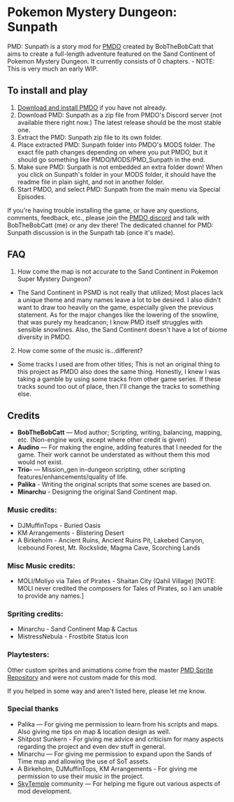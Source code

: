 # Pokemon Mystery Dungeon: Sunpath
PMD: Sunpath is a story mod for [PMDO](https://github.com/audinowho/PMDODump/) created by BobTheBobCatt that aims to create a full-length adventure featured on the Sand Continent of Pokemon Mystery Dungeon.
It currently consists of 0 chapters. - NOTE: This is very much an early WIP.

## To install and play
1. [Download and install PMDO](https://github.com/audinowho/PMDODump/releases) if you have not already.
2. Download PMD: Sunpath as a zip file from PMDO's Discord server (not available there right now.) The latest release should be the most stable one.
3. Extract the PMD: Sunpath zip file to its own folder.
4. Place extracted PMD: Sunpath folder into PMDO's MODS folder. The exact file path changes depending on where you put PMDO, but it should go something like PMDO/MODS/PMD_Sunpath in the end.
5. Make sure PMD: Sunpath is not embedded an extra folder down! When you click on Sunpath's folder in your MODS folder, it should have the readme file in plain sight, and not in another folder.
6. Start PMDO, and select PMD: Sunpath from the main menu via Special Episodes.

If you're having trouble installing the game, or have any questions, comments, feedback, etc., please join the [PMDO discord](https://discord.gg/37VKndMsr2) and talk with BobTheBobCatt (me) or any dev there! The dedicated channel for PMD: Sunpath discussion is in the Sunpath tab (once it's made).



## FAQ
1. How come the map is not accurate to the Sand Continent in Pokemon Super Mystery Dungeon?
* The Sand Continent in PSMD is not really that utilized; Most places lack a unique theme and many names leave a lot to be desired. I also didn't want to draw too heavily on the game, especially given the previous statement. As for the major changes like the lowering of the snowline, that was purely my headcanon; I know PMD itself struggles with sensible snowlines. Also, the Sand Continent doesn't have a lot of biome diversity in PMDO.

2. How come some of the music is...different?
* Some tracks I used are from other titles; This is not an original thing to this project as PMDO also does the same thing. Honestly, I knew I was taking a gamble by using some tracks from other game series. If these tracks sound too out of place, then I'll change the tracks to something else.


## Credits
* **BobTheBobCatt** — Mod author; Scripting, writing, balancing, mapping, etc. (Non-engine work, except where other credit is given)  
* **Audino** — For making the engine, adding features that I needed for the game. Their work cannot be understated as without them this mod would not exist.
* **Trio-** — Mission_gen in-dungeon scripting, other scripting features/enhancements/quality of life.
* **Palika** - Writing the original scripts that some scenes are based on.
* **Minarchu** - Designing the original Sand Continent map.

### Music credits:
* DJMuffinTops - Buried Oasis
* KM Arrangements - Blistering Desert
* A Birkeholm - Ancient Ruins, Ancient Ruins Pit, Lakebed Canyon, Icebound Forest, Mt. Rockslide, Magma Cave, Scorching Lands

### Misc Music credits:
* MOLI/Moliyo via Tales of Pirates - Shaitan City (Qahil Village) [NOTE: MOLI never credited the composers for Tales of Pirates, so I am unable to provide any names.]

### Spriting credits:
* Minarchu - Sand Continent Map & Cactus
* MistressNebula - Frostbite Status Icon

### Playtesters:


Other custom sprites and animations come from the master [PMD Sprite Repository](https://sprites.pmdcollab.org/) and were not custom made for this mod.

If you helped in some way and aren't listed here, please let me know.

### Special thanks
* Palika — For giving me permission to learn from his scripts and maps. Also giving me tips on map & location design as well.
* Shitpost Sunkern - For giving me advice and criticism for many aspects regarding the project and even dev stuff in general.
* Minarchu — For giving me permission to expand upon the Sands of Time map and allowing the use of SoT assets.
* A Birkeholm, DJMuffinTops, KM Arrangements - For giving me permission to use their music in the project.
* [SkyTemple](https://skytemple.org/) community — For helping me figure out various aspects of mod development.
